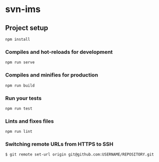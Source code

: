 # svn-ims

## Project setup
```
npm install
```

### Compiles and hot-reloads for development
```
npm run serve
```

### Compiles and minifies for production
```
npm run build
```

### Run your tests
```
npm run test
```

### Lints and fixes files
```
npm run lint
```
### Switching remote URLs from HTTPS to SSH
```
$ git remote set-url origin git@github.com:USERNAME/REPOSITORY.git
```

